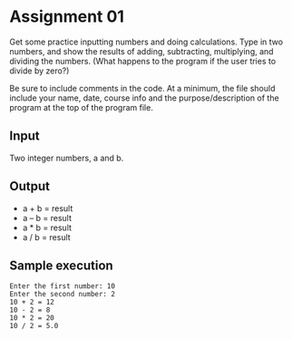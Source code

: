 # Assignment 01

Get some practice inputting numbers and doing calculations. Type in two numbers, and show the results of adding, subtracting, multiplying, and dividing the numbers. (What happens to the program if the user tries to divide by zero?)

Be sure to include comments in the code. At a minimum, the file should include your name, date, course info and the purpose/description of the program at the top of the program file.

## Input

Two integer numbers, a and b.

## Output

-   a + b = result
-   a – b = result
-   a \* b = result
-   a / b = result

## Sample execution

```output
Enter the first number: 10
Enter the second number: 2
10 + 2 = 12
10 - 2 = 8
10 * 2 = 20
10 / 2 = 5.0
```

